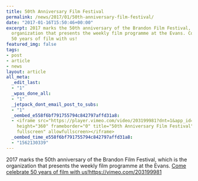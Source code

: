```yaml
---
title: 50th Anniversary Film Festival
permalink: /news/2017/01/50th-anniversary-film-festival/
date: "2017-01-16T15:50:46+00:00"
excerpt: 2017 marks the 50th anniversary of the Brandon Film Festival, which is the
  organization that presents the weekly film programme at the Evans. Come celebrate
  50 years of film with us!
featured_img: false
tags:
- post
- article
- news
layout: article
all_meta:
  _edit_last:
  - "1"
  _wpas_done_all:
  - "1"
  _jetpack_dont_email_post_to_subs:
  - "1"
  _oembed_e558f6bf791755794c842797affd31a8:
  - <iframe src="https://player.vimeo.com/video/203199981?dnt=1&app_id=122963" width="640"
    height="360" frameborder="0" title="50th Anniversary Film Festival" allow="autoplay;
    fullscreen" allowfullscreen></iframe>
  _oembed_time_e558f6bf791755794c842797affd31a8:
  - "1562130339"
---
```


2017 marks the 50th anniversary of the Brandon Film Festival, which is the organization that presents the weekly film programme at the Evans. [Come celebrate 50 years of film with us!](https://evanstheatre.ca/movie/50th-anniversary-film-festival/)https://vimeo.com/203199981